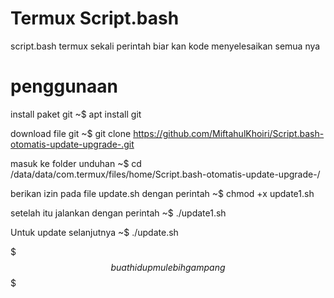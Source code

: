 # Termux Script.bash

script.bash termux
sekali perintah biar kan kode menyelesaikan semua nya

# penggunaan

install paket git
~$ apt install git

download file git
~$ git clone https://github.com/MiftahulKhoiri/Script.bash-otomatis-update-upgrade-.git 

masuk ke folder unduhan
~$ cd /data/data/com.termux/files/home/Script.bash-otomatis-update-upgrade-/

berikan izin pada file update.sh dengan perintah
~$ chmod +x update1.sh

setelah itu jalankan dengan perintah 
~$ ./update1.sh

Untuk update selanjutnya 
~$ ./update.sh

$$$ buat hidup mu lebih gampang $$$